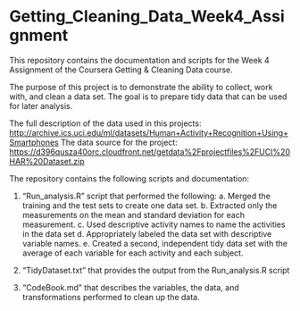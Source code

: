 # Getting_Cleaning_Data_Week4_Assignment

This repository contains the documentation and scripts for the Week 4 Assignment of the Coursera Getting & Cleaning Data course. 

The purpose of this project is to demonstrate the ability to collect, work with, and clean a data set. The goal is to prepare tidy data that can be used for later analysis. 

The full description of the data used in this projects: http://archive.ics.uci.edu/ml/datasets/Human+Activity+Recognition+Using+Smartphones
The data source for the project: https://d396qusza40orc.cloudfront.net/getdata%2Fprojectfiles%2FUCI%20HAR%20Dataset.zip

The repository contains the following scripts and documentation: 
1.	“Run_analysis.R” script that performed the following: 
  a.	Merged the training and the test sets to create one data set.
  b.	Extracted only the measurements on the mean and standard deviation for each measurement.
  c.	Used descriptive activity names to name the activities in the data set
  d.	Appropriately labeled the data set with descriptive variable names.
  e.	Created a second, independent tidy data set with the average of each variable for each activity and each subject.

2.	“TidyDataset.txt” that provides the output from the Run_analysis.R script

3.	“CodeBook.md” that describes the variables, the data, and transformations performed to clean up the data.
